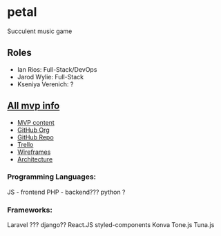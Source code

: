 # petal
Succulent music game

## Roles
- Ian Rios: Full-Stack/DevOps
- Jarod Wylie: Full-Stack
- Kseniya Verenich: ?

## [All mvp info](https://drive.google.com/drive/folders/1lhBCW_mNpiwtc0wLnDQg5TSIao4CdLQ1)
- [MVP content](https://docs.google.com/spreadsheets/d/1cNn9rEBC4Yyr0hY-JBhoS3-YmaG7yOCaUWy4dFMEPFs/edit?usp=drive_web&ouid=102194493261242159363)
- [GitHub Org](https://github.com/biggam)
- [GitHub Repo](https://github.com/biggam/petal)
- [Trello](https://trello.com/b/l353xPVz/succulent-music-app-petal)
- [Wireframes](https://www.figma.com/file/dsrZMDdATFQ9ZZkJPofn9h7a/Succulent-Plant-App?node-id=0%3A1)
- [Architecture](https://www.draw.io/#G1-XE4XLAFkhfpoadvYZApZ9isBOfCOied)

### Programming Languages:
JS - frontend
PHP - backend??? python ? 

### Frameworks:
Laravel ??? django??
React.JS
styled-components
Konva
Tone.js
Tuna.js
